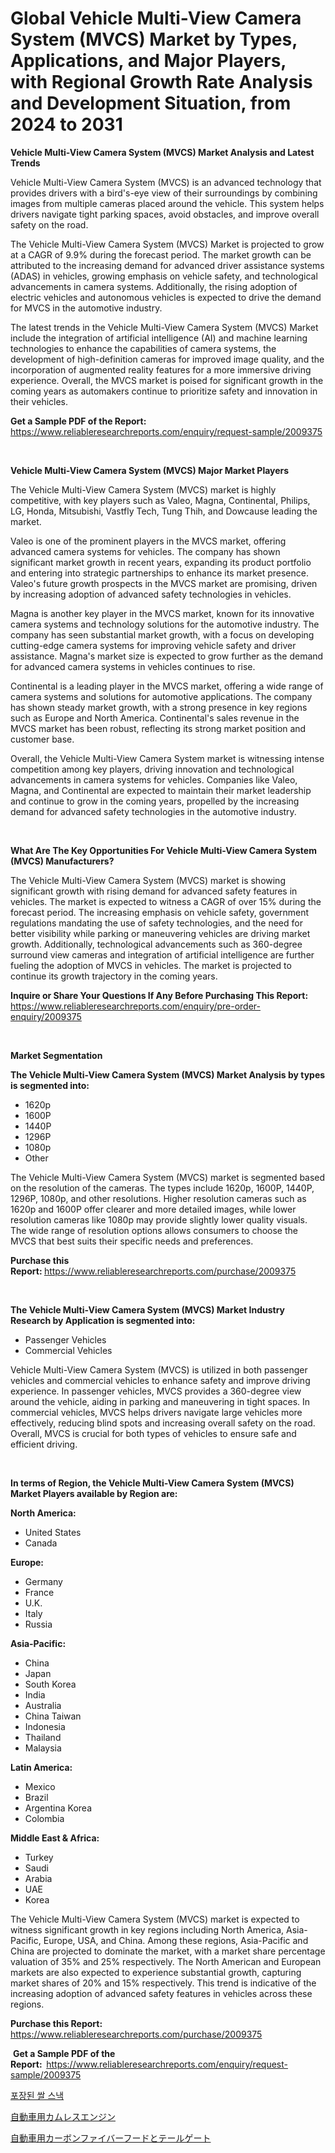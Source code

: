 <p><h1>Global Vehicle Multi-View Camera System (MVCS) Market by Types, Applications, and Major Players, with Regional Growth Rate Analysis and Development Situation, from 2024 to 2031</h1></p><p><strong>Vehicle Multi-View Camera System (MVCS) Market Analysis and Latest Trends</strong></p>
<p><p>Vehicle Multi-View Camera System (MVCS) is an advanced technology that provides drivers with a bird's-eye view of their surroundings by combining images from multiple cameras placed around the vehicle. This system helps drivers navigate tight parking spaces, avoid obstacles, and improve overall safety on the road.</p><p>The Vehicle Multi-View Camera System (MVCS) Market is projected to grow at a CAGR of 9.9% during the forecast period. The market growth can be attributed to the increasing demand for advanced driver assistance systems (ADAS) in vehicles, growing emphasis on vehicle safety, and technological advancements in camera systems. Additionally, the rising adoption of electric vehicles and autonomous vehicles is expected to drive the demand for MVCS in the automotive industry.</p><p>The latest trends in the Vehicle Multi-View Camera System (MVCS) Market include the integration of artificial intelligence (AI) and machine learning technologies to enhance the capabilities of camera systems, the development of high-definition cameras for improved image quality, and the incorporation of augmented reality features for a more immersive driving experience. Overall, the MVCS market is poised for significant growth in the coming years as automakers continue to prioritize safety and innovation in their vehicles.</p></p>
<p><strong>Get a Sample PDF of the Report:&nbsp;</strong> <a href="https://www.reliableresearchreports.com/enquiry/request-sample/2009375">https://www.reliableresearchreports.com/enquiry/request-sample/2009375</a></p>
<p>&nbsp;</p>
<p><strong>Vehicle Multi-View Camera System (MVCS) Major Market Players</strong></p>
<p><p>The Vehicle Multi-View Camera System (MVCS) market is highly competitive, with key players such as Valeo, Magna, Continental, Philips, LG, Honda, Mitsubishi, Vastfly Tech, Tung Thih, and Dowcause leading the market. </p><p>Valeo is one of the prominent players in the MVCS market, offering advanced camera systems for vehicles. The company has shown significant market growth in recent years, expanding its product portfolio and entering into strategic partnerships to enhance its market presence. Valeo's future growth prospects in the MVCS market are promising, driven by increasing adoption of advanced safety technologies in vehicles.</p><p>Magna is another key player in the MVCS market, known for its innovative camera systems and technology solutions for the automotive industry. The company has seen substantial market growth, with a focus on developing cutting-edge camera systems for improving vehicle safety and driver assistance. Magna's market size is expected to grow further as the demand for advanced camera systems in vehicles continues to rise.</p><p>Continental is a leading player in the MVCS market, offering a wide range of camera systems and solutions for automotive applications. The company has shown steady market growth, with a strong presence in key regions such as Europe and North America. Continental's sales revenue in the MVCS market has been robust, reflecting its strong market position and customer base.</p><p>Overall, the Vehicle Multi-View Camera System market is witnessing intense competition among key players, driving innovation and technological advancements in camera systems for vehicles. Companies like Valeo, Magna, and Continental are expected to maintain their market leadership and continue to grow in the coming years, propelled by the increasing demand for advanced safety technologies in the automotive industry.</p></p>
<p>&nbsp;</p>
<p><strong>What Are The Key Opportunities For Vehicle Multi-View Camera System (MVCS) Manufacturers?</strong></p>
<p><p>The Vehicle Multi-View Camera System (MVCS) market is showing significant growth with rising demand for advanced safety features in vehicles. The market is expected to witness a CAGR of over 15% during the forecast period. The increasing emphasis on vehicle safety, government regulations mandating the use of safety technologies, and the need for better visibility while parking or maneuvering vehicles are driving market growth. Additionally, technological advancements such as 360-degree surround view cameras and integration of artificial intelligence are further fueling the adoption of MVCS in vehicles. The market is projected to continue its growth trajectory in the coming years.</p></p>
<p><strong>Inquire or Share Your Questions If Any Before Purchasing This Report:</strong> <a href="https://www.reliableresearchreports.com/enquiry/pre-order-enquiry/2009375">https://www.reliableresearchreports.com/enquiry/pre-order-enquiry/2009375</a></p>
<p>&nbsp;</p>
<p><strong>Market Segmentation</strong></p>
<p><strong>The Vehicle Multi-View Camera System (MVCS) Market Analysis by types is segmented into:</strong></p>
<p><ul><li>1620p</li><li>1600P</li><li>1440P</li><li>1296P</li><li>1080p</li><li>Other</li></ul></p>
<p><p>The Vehicle Multi-View Camera System (MVCS) market is segmented based on the resolution of the cameras. The types include 1620p, 1600P, 1440P, 1296P, 1080p, and other resolutions. Higher resolution cameras such as 1620p and 1600P offer clearer and more detailed images, while lower resolution cameras like 1080p may provide slightly lower quality visuals. The wide range of resolution options allows consumers to choose the MVCS that best suits their specific needs and preferences.</p></p>
<p><strong>Purchase this Report:&nbsp;</strong><a href="https://www.reliableresearchreports.com/purchase/2009375">https://www.reliableresearchreports.com/purchase/2009375</a></p>
<p>&nbsp;</p>
<p><strong>The Vehicle Multi-View Camera System (MVCS) Market Industry Research by Application is segmented into:</strong></p>
<p><ul><li>Passenger Vehicles</li><li>Commercial Vehicles</li></ul></p>
<p><p>Vehicle Multi-View Camera System (MVCS) is utilized in both passenger vehicles and commercial vehicles to enhance safety and improve driving experience. In passenger vehicles, MVCS provides a 360-degree view around the vehicle, aiding in parking and maneuvering in tight spaces. In commercial vehicles, MVCS helps drivers navigate large vehicles more effectively, reducing blind spots and increasing overall safety on the road. Overall, MVCS is crucial for both types of vehicles to ensure safe and efficient driving.</p></p>
<p>&nbsp;</p>
<p><strong>In terms of Region, the Vehicle Multi-View Camera System (MVCS) Market Players available by Region are:</strong></p>
<p>
    <p> <strong> North America: </strong>
        <ul>
            <li>United States</li>
            <li>Canada</li>
        </ul>
        </p> 
    <p> <strong> Europe: </strong>
        <ul>
            <li>Germany</li>
            <li>France</li>
            <li>U.K.</li>
            <li>Italy</li>
            <li>Russia</li>
        </ul>
        </p> 
    <p> <strong> Asia-Pacific: </strong>
        <ul>
            <li>China</li>
            <li>Japan</li>
            <li>South Korea</li>
            <li>India</li>
            <li>Australia</li>
            <li>China Taiwan</li>
            <li>Indonesia</li>
            <li>Thailand</li>
            <li>Malaysia</li>
        </ul>
        </p> 
    <p> <strong> Latin America: </strong>
        <ul>
            <li>Mexico</li>
            <li>Brazil</li>
            <li>Argentina Korea</li>
            <li>Colombia</li>
        </ul>
        </p> 
    <p> <strong> Middle East & Africa: </strong>
        <ul>
            <li>Turkey</li>
            <li>Saudi</li>
            <li>Arabia</li>
            <li>UAE</li>
            <li>Korea</li>
        </ul>
    </p>
    </p>
<p><p>The Vehicle Multi-View Camera System (MVCS) market is expected to witness significant growth in key regions including North America, Asia-Pacific, Europe, USA, and China. Among these regions, Asia-Pacific and China are projected to dominate the market, with a market share percentage valuation of 35% and 25% respectively. The North American and European markets are also expected to experience substantial growth, capturing market shares of 20% and 15% respectively. This trend is indicative of the increasing adoption of advanced safety features in vehicles across these regions.</p></p>
<p><strong>Purchase this Report: </strong><a href="https://www.reliableresearchreports.com/purchase/2009375">https://www.reliableresearchreports.com/purchase/2009375</a></p>
<p>&nbsp;<strong>Get a Sample PDF of the Report:&nbsp;&nbsp;</strong><a href="https://www.reliableresearchreports.com/enquiry/request-sample/2009375">https://www.reliableresearchreports.com/enquiry/request-sample/2009375</a></p>
<p><strong></strong></p>
<p><p><a href="https://medium.com/@seamusfunk1998/%ED%8F%AC%EC%9E%A5%EB%90%9C-%EC%8C%80-%EC%8A%A4%EB%82%B5-%EC%8B%9C%EC%9E%A5-%EB%B6%84%EC%84%9D-%EC%97%B0%ED%8F%89%EA%B7%A0-%EC%84%B1%EC%9E%A5%EB%A5%A0-%EC%8B%9C%EC%9E%A5-%EC%84%B8%EB%B6%84%ED%99%94-%EB%B0%8F-%EC%84%B8%EA%B3%84%EC%A0%81-%EC%82%B0%EC%97%85-%EA%B0%9C%EC%9A%94-64e7f1b78368">포장된 쌀 스낵</a></p><p><a href="https://medium.com/@dwighthuels1/%E8%87%AA%E5%8B%95%E8%BB%8A%E3%82%AD%E3%83%A3%E3%83%A0%E3%83%AC%E3%82%B9%E3%82%A8%E3%83%B3%E3%82%B8%E3%83%B3%E5%B8%82%E5%A0%B4%E3%81%AE%E5%88%86%E6%9E%90-%E3%82%B0%E3%83%AD%E3%83%BC%E3%83%90%E3%83%AB%E7%94%A3%E6%A5%AD%E3%81%AE%E5%B1%95%E6%9C%9B%E3%81%A8%E4%BA%88%E6%B8%AC-2024%E5%B9%B4%E3%81%8B%E3%82%892031%E5%B9%B4%E3%81%BE%E3%81%A7-a078692b3d26">自動車用カムレスエンジン</a></p><p><a href="https://medium.com/@dwighthuels1/%E8%87%AA%E5%8B%95%E8%BB%8A%E7%94%A8%E3%82%AB%E3%83%BC%E3%83%9C%E3%83%B3%E3%83%95%E3%82%A1%E3%82%A4%E3%83%90%E3%83%BC%E3%83%95%E3%83%BC%E3%83%89%E3%81%A8%E3%83%86%E3%83%BC%E3%83%AB%E3%82%B2%E3%83%BC%E3%83%88%E3%81%AE%E5%B8%82%E5%A0%B4%E8%A6%8F%E6%A8%A1-%E5%B8%82%E5%A0%B4%E5%8B%95%E5%90%91%E3%81%A8%E5%B8%82%E5%A0%B4%E4%BA%88%E6%B8%AC-2024%E5%B9%B4%E3%81%8B%E3%82%892031%E5%B9%B4-22b3bc40418b">自動車用カーボンファイバーフードとテールゲート</a></p></p>